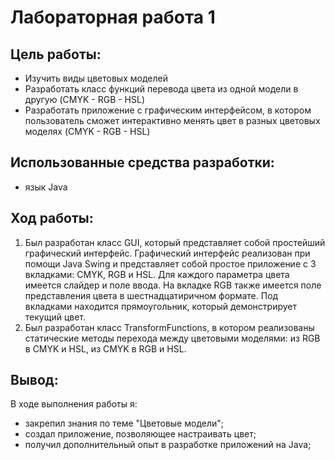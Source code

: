 # Лабораторная работа 1

## Цель работы:
* Изучить виды цветовых моделей
* Разработать класс функций перевода цвета из одной модели в другую (CMYK - RGB - HSL)
* Разработать приложение с графическим интерфейсом, в котором пользователь сможет интерактивно менять цвет в разных цветовых моделях (CMYK - RGB - HSL)
## Использованные средства разработки:
* язык Java
## Ход работы:
1. Был разработан класс GUI, который представляет собой простейший графический интерфейс. Графический интерфейс реализован при помощи Java Swing и представляет собой простое приложение с 3 вкладками: CMYK, RGB и HSL. Для каждого параметра цвета имеется слайдер и поле ввода. На вкладке RGB также имеется поле представления цвета в шестнадцатиричном формате. Под вкладками находится прямоугольник, который демонстрирует текущий цвет.
2. Был разработан класс TransformFunctions, в котором реализованы статические методы перехода между цветовыми моделями: из RGB в CMYK и HSL, из CMYK в RGB и HSL.
## Вывод:
В ходе выполнения работы я:
* закрепил знания по теме "Цветовые модели";
* создал приложение, позволяющее настраивать цвет;
* получил дополнительный опыт в разработке приложений на Java;
